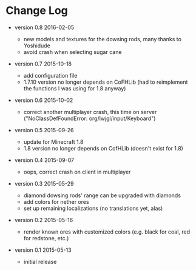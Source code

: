 Change Log
==========

- version 0.8  2016-02-05
    - new models and textures for the dowsing rods, many thanks to Yoshidude
    - avoid crash when selecting sugar cane

- version 0.7  2015-10-18
    - add configuration file
    - 1.7.10 version no longer depends on CoFHLib (had to reimplement
      the functions I was using for 1.8 anyway)

- version 0.6  2015-10-02
    - correct another multiplayer crash, this time on server
      ("NoClassDefFoundError: org/lwjgl/input/Keyboard")

- version 0.5  2015-09-26
    - update for Minecraft 1.8
    - 1.8 version no longer depends on CofHLib (doesn't exist for 1.8)

- version 0.4  2015-09-07
    - oops, correct crash on client in multiplayer

- version 0.3  2015-05-29
    - diamond dowsing rods' range can be upgraded with diamonds
    - add colors for nether ores
    - set up remaining localizations (no translations yet, alas)

- version 0.2  2015-05-16
    - render known ores with customized colors (e.g. black for coal, red
      for redstone, etc.)

- version 0.1  2015-05-13
    - initial release
